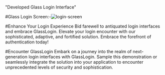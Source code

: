 "Developed Glass Login Interface"

#Glass Login Screen:-![login-screen](https://github.com/Supriya252002/Glass_Login_Screen/assets/116082297/f6dbcc61-4f09-4275-a122-25b990d991a6)

#Enhance Your Login Experience
Bid farewell to antiquated login interfaces and embrace GlassLogin. Elevate your login encounter with our sophisticated, adaptive, and fortified solution. Embrace the forefront of authentication today!

#Encounter GlassLogin
Embark on a journey into the realm of next-generation login interfaces with GlassLogin. Sample this demonstration or seamlessly integrate the solution into your application to encounter unprecedented levels of security and sophistication.
